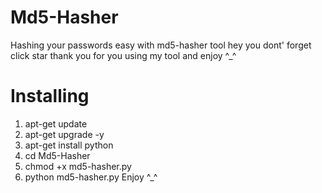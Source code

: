 # Md5-Hasher
Hashing your passwords easy with md5-hasher tool hey you dont' forget click star thank you for you using my tool and enjoy ^_^
# Installing
1. apt-get update
2. apt-get upgrade -y
3. apt-get install python
4. cd Md5-Hasher
5. chmod +x md5-hasher.py
6. python md5-hasher.py
Enjoy ^_^
